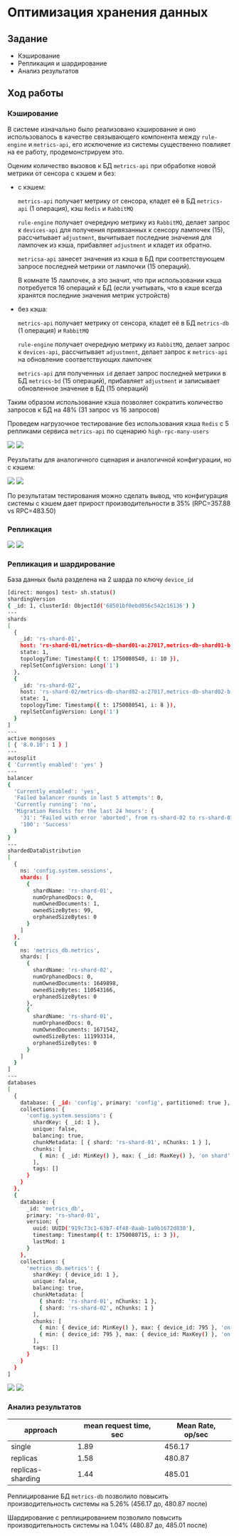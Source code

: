 # Оптимизация хранения данных

## Задание

- Кэширование
- Репликация и шардирование
- Анализ результатов

## Ход работы

### Кэширование

В системе изначально было реализовано кэширование и оно использовалось в качестве связывающего компонента
между `rule-engine` и `metrics-api`, его исключение из системы существенно повлияет на ее работу, продемонстрируем это.

[//]: # (До исключения: `rule-engine` достает значение лампочки из кэша, добавляет к нему `adjustment` и записывает обновленное значение лампочки в кэш, а `metrics-api` считывал значения при запросе от лампочки и заносил в БД при необходимости &#40;если значение в кэше было новым&#41;)

[//]: # ()

[//]: # (После исключения: `rule-engine` делает дополнительный API запрос к `metrics-api` для обновления яркостей лампочек по их `id`, `metrics-api` достает из БД последнее значение для лампочки, прибавляет к нему полученный от `rule-engine` `adjustment` и заносит обновленное значение в базу, это создает дополнительную нагрузку на `metrics-api` и `metrics-db`)

Оценим количество вызовов к БД `metrics-api` при обработке новой метрики от сенсора с кэшем и без:

- с кэшем:

  `metrics-api` получает метрику от сенсора, кладет её в БД `metrics-api` (1 операция), кэш `Redis` и `RabbitMQ`

  `rule-engine` получает очередную метрику из `RabbitMQ`, делает запрос к `devices-api` для получения привязанных к
  сенсору лампочек (15), рассчитывает `adjustment`, вычитывает последние значения для лампочек из кэша,
  прибавляет `adjustment` и кладет их обратно.

  `metricsa-api` занесет значения из кэша в БД при соответствующем запросе последней метрики от лампочки (15 операций).

  В комнате 15 лампочек, а это значит, что при использовании кэша потребуется 16 операций к БД (если учитывать, что в
  кэше всегда хранятся последние значения метрик устройств)
- без кэша:

  `metrics-api` получает метрику от сенсора, кладет её в БД `metrics-db` (1 операция) и `RabbitMQ`

  `rule-engine` получает очередную метрику из `RabbitMQ`, делает запрос к `devices-api`, рассчитывает `adjustment`,
  делает запрос к `metrics-api` на обновление соответствующих лампочек

  `metrics-api` для полученных `id` делает запрос последней метрики в БД `metrics-bd` (15 операций),
  прибавляет `adjustment` и записывает обновленное значение в БД (15 операций)

Таким образом использование кэша позволяет сократить количество запросов к БД на 48% (31 запрос vs 16 запросов)

Проведем нагрузочное тестирование без использования кэша `Redis` с 5 репликами сервиса `metrics-api` по
сценарию `high-rpc-many-users`

![](img/6/no-cache/grafana.png)
![](img/6/no-cache/tsung.png)

Реузльтаты для аналогичного сценария и аналогичной конфигурации, но с кэшем:

![](img/5/horizontal-scaling/replicas-5/grafana.png)
![](img/5/horizontal-scaling/replicas-5/tsung.png)

По результатам тестирования можно сделать вывод, что конфигурация системы с кэшем дает прирост производительности в
35% (RPC=357.88 vs RPC=483.50)

### Репликация

![](img/6/replicas/grafana.png)
![](img/6/replicas/tsung.png)

### Репликация и шардирование

База данных была разделена на 2 шарда по ключу `device_id`

```bash
[direct: mongos] test> sh.status()
shardingVersion
{ _id: 1, clusterId: ObjectId('68501bf0ebd056c542c16136') }
---
shards
[
  {
    _id: 'rs-shard-01',
    host: 'rs-shard-01/metrics-db-shard01-a:27017,metrics-db-shard01-b:27017,metrics-db-shard01-c:27017',
    state: 1,
    topologyTime: Timestamp({ t: 1750080540, i: 10 }),
    replSetConfigVersion: Long('1')
  },
  {
    _id: 'rs-shard-02',
    host: 'rs-shard-02/metrics-db-shard02-a:27017,metrics-db-shard02-b:27017,metrics-db-shard02-c:27017',
    state: 1,
    topologyTime: Timestamp({ t: 1750080541, i: 8 }),
    replSetConfigVersion: Long('1')
  }
]
---
active mongoses
[ { '8.0.10': 1 } ]
---
autosplit
{ 'Currently enabled': 'yes' }
---
balancer
{
  'Currently enabled': 'yes',
  'Failed balancer rounds in last 5 attempts': 0,
  'Currently running': 'no',
  'Migration Results for the last 24 hours': {
    '31': "Failed with error 'aborted', from rs-shard-02 to rs-shard-01",
    '100': 'Success'
  }
}
---
shardedDataDistribution
[
  {
    ns: 'config.system.sessions',
    shards: [
      {
        shardName: 'rs-shard-01',
        numOrphanedDocs: 0,
        numOwnedDocuments: 1,
        ownedSizeBytes: 99,
        orphanedSizeBytes: 0
      }
    ]
  },
  {
    ns: 'metrics_db.metrics',
    shards: [
      {
        shardName: 'rs-shard-02',
        numOrphanedDocs: 0,
        numOwnedDocuments: 1649898,
        ownedSizeBytes: 110543166,
        orphanedSizeBytes: 0
      },
      {
        shardName: 'rs-shard-01',
        numOrphanedDocs: 0,
        numOwnedDocuments: 1671542,
        ownedSizeBytes: 111993314,
        orphanedSizeBytes: 0
      }
    ]
  }
]
---
databases
[
  {
    database: { _id: 'config', primary: 'config', partitioned: true },
    collections: {
      'config.system.sessions': {
        shardKey: { _id: 1 },
        unique: false,
        balancing: true,
        chunkMetadata: [ { shard: 'rs-shard-01', nChunks: 1 } ],
        chunks: [
          { min: { _id: MinKey() }, max: { _id: MaxKey() }, 'on shard': 'rs-shard-01', 'last modified': Timestamp({ t: 1, i: 0 }) }
        ],
        tags: []
      }
    }
  },
  {
    database: {
      _id: 'metrics_db',
      primary: 'rs-shard-01',
      version: {
        uuid: UUID('919c73c1-63b7-4f48-8aab-1a9b1672d830'),
        timestamp: Timestamp({ t: 1750080715, i: 3 }),
        lastMod: 1
      }
    },
    collections: {
      'metrics_db.metrics': {
        shardKey: { device_id: 1 },
        unique: false,
        balancing: true,
        chunkMetadata: [
          { shard: 'rs-shard-01', nChunks: 1 },
          { shard: 'rs-shard-02', nChunks: 1 }
        ],
        chunks: [
          { min: { device_id: MinKey() }, max: { device_id: 795 }, 'on shard': 'rs-shard-02', 'last modified': Timestamp({ t: 101, i: 2 }) },
          { min: { device_id: 795 }, max: { device_id: MaxKey() }, 'on shard': 'rs-shard-01', 'last modified': Timestamp({ t: 101, i: 1 }) }
        ],
        tags: []
      }
    }
  }
]

```

![](img/6/replicas-sharding/grafana.png)
![](img/6/replicas-sharding/tsung.png)

### Анализ результатов

| approach          | mean request time, sec | Mean Rate, op/sec |
|-------------------|------------------------|-------------------|
| single            | 1.89                   | 456.17            |
| replicas          | 1.58                   | 480.87            |
| replicas-sharding | 1.44                   | 485.01            |

Реплицирование БД `metrics-db` позволило повысить производительность системы на 5.26% (456.17 до, 480.87 после)

Шардирование с реплицированием позволило повысить производительность системы на 1.04% (480.87 до, 485.01 после) 

[//]: # (Также стоит отметить, что полученные результаты могут быть не самыми репрезентативными ввиду нехватки физических )

[//]: # (ресурсов хостовой машины)

[//]: # ()
[//]: # (![]&#40;img/6/img.png&#41;)
